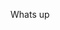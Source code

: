 <!DOCTYPE html>
<html>
    <head>
        <title>Seans Website</title>
    </head>
    <body>
        <p>Whats up</p>
    </body>
</html>
